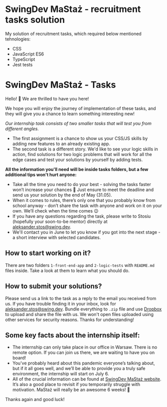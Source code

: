 # SwingDev MaStaż - recruitment tasks solution

My solution of recruitment tasks, which required below mentioned tehnologies:

- CSS
- JavaScript ES6
- TypeScript
- Jest tests

# SwingDev MaStaż - Tasks

Hello! 👋 We are thrilled to have you here!

We hope you will enjoy the journey of implementation of these tasks, and they will give
you a chance to learn something interesting new!

_Our internship task consists of two smaller tasks that will test you from different angles._

- The first assignment is a chance to show us your CSS/JS skills by adding new features to an already existing app.
- The second task is a different story. We'd like to see your logic skills in action, find solutions for two logic problems
  that will work for all the edge cases and test your solutions by yourself by adding tests.

**All the information you'll need will be inside tasks folders, but a few additional tips won't hurt anyone:**

- Take all the time you need to do your best - solving the tasks faster won’t increase your chances 🙂
  Just ensure to meet the deadline and send us your solution by the end of May (31.05).
- When it comes to rules, there’s only one that you probably know from school anyway - don’t
  share the task with anyone and work on it on your own. We’ll check when the time comes 😉
- If you have any questions regarding the task, please write to Stosiu
  (hopefully your soon-to-be mentor) directly at aleksander.stos@swing.dev.
- We'll contact you in June to let you know if you got into the next stage - a short interview with selected candidates.

## How to start working on it?

There are two folders `1-front-end-app` and `2-logic-tests` with `README.md` files inside. Take a look at them
to learn what you should do.

## How to submit your solutions?

Please send us a link to the task as a reply to the email you received from us. If you have trouble finding it in your inbox,
look for aleksander.stos@swing.dev. Bundle everything to `.zip` file and use [Dropbox](https://www.dropbox.com/)
to upload and share the file with us. We won't open files uploaded using other services for security reasons.
Thanks for understanding!

## Some key facts about the internship itself:

- The internship can only take place in our office in Warsaw. There is no remote option.
  If you can join us there, we are waiting to have you on board!
- You've probably heard about this pandemic everyone’s talking about, but if it all goes well,
  and we’ll be able to provide you a truly safe environment, the internship will start on July 6.
- All of the crucial information can be found at [SwingDev MaStaż website](https://www.swing.dev/mastaz).
  It’s also a good place to revisit if you temporarily struggle with motivation. MaStaż will really
  be an awesome 6 weeks! 👏

Thanks again and good luck!
